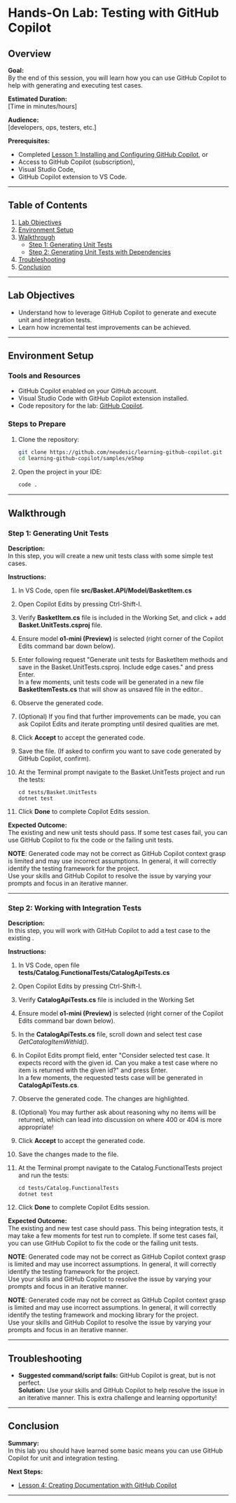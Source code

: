 
# Hands-On Lab: Testing with GitHub Copilot

## Overview

**Goal:**  
By the end of this session, you will learn how you can use GitHub Copilot to help with generating and executing test cases.

**Estimated Duration:**  
[Time in minutes/hours]

**Audience:**  
[developers, ops, testers, etc.]

**Prerequisites:**  

- Completed [Lesson 1: Installing and Configuring GitHub Copilot](docs/lesson1.md), or
- Access to GitHub Copilot (subscription),
- Visual Studio Code,
- GitHub Copilot extension to VS Code.

---

## Table of Contents

1. [Lab Objectives](#lab-objectives)
2. [Environment Setup](#environment-setup)
3. [Walkthrough](#walkthrough)
    - [Step 1: Generating Unit Tests](#step-1-generating-unit-tests)
    - [Step 2: Generating Unit Tests with Dependencies](#step-2-generating-unit-tests-with-dependencies)
4. [Troubleshooting](#troubleshooting)
5. [Conclusion](#conclusion)

---

## Lab Objectives
  
- Understand how to leverage GitHub Copilot to generate and execute unit and integration tests.  
- Learn how incremental test improvements can be achieved.  

---

## Environment Setup

### Tools and Resources

- GitHub Copilot enabled on your GitHub account.
- Visual Studio Code with GitHub Copilot extension installed.
- Code repository for the lab: [GitHub Copilot](https://github.com/neudesic/learning-github-copilot).

### Steps to Prepare

1. Clone the repository:  

   ```bash
   git clone https://github.com/neudesic/learning-github-copilot.git
   cd learning-github-copilot/samples/eShop
   ```

2. Open the project in your IDE:  

   ```bash
   code .
   ```

---

## Walkthrough

### Step 1: Generating Unit Tests

**Description:**  
In this step, you will create a new unit tests class with some simple test cases.  

**Instructions:**  

 1. In VS Code, open file **src/Basket.API/Model/BasketItem.cs**
 2. Open Copilot Edits by pressing Ctrl-Shift-I.
 3. Verify **BasketItem.cs** file is included in the Working Set, and click + add **Basket.UnitTests.csproj** file.  
 4. Ensure model **o1-mini (Preview)** is selected (right corner of the Copilot Edits command bar down below).
 5. Enter following request "Generate unit tests for BasketItem methods and save in the Basket.UnitTests.csproj. Include edge cases." and press Enter.  
In a few moments, unit tests code will be generated in a new file **BasketItemTests.cs** that will show as unsaved file in the editor..
 6. Observe the generated code.
 7. (Optional) If you find that further improvements can be made, you can ask Copilot Edits and iterate prompting until desired qualities are met.  
 8. Click **Accept** to accept the generated code.  
 9. Save the file. (If asked to confirm you want to save code generated by GitHub Copilot, confirm).  
10. At the Terminal prompt navigate to the Basket.UnitTests project and run the tests:

      ```plaintext
      cd tests/Basket.UnitTests
      dotnet test
      ```

11. Click **Done** to complete Copilot Edits session.

**Expected Outcome:**  
The existing and new unit tests should pass. If some test cases fail, you can use GitHub Copilot to fix the code or the failing unit tests.  

**NOTE**:  Generated code may not be correct as GitHub Copilot context grasp is limited and may use incorrect assumptions.  In general, it will correctly identify the testing framework for the project.  
Use your skills and GitHub Copilot to resolve the issue by varying your prompts and focus in an iterative manner.  

---

### Step 2: Working with Integration Tests

**Description:**  
In this step, you will work with GitHub Copilot to add a test case to the existing .  

**Instructions:**  

1. In VS Code, open file **tests/Catalog.FunctionalTests/CatalogApiTests.cs**
2. Open Copilot Edits by pressing Ctrl-Shift-I.
3. Verify **CatalogApiTests.cs** file is included in the Working Set
4. Ensure model **o1-mini (Preview)** is selected (right corner of the Copilot Edits command bar down below).
5. In the **CatalogApiTests.cs** file, scroll down and select test case *GetCatalogItemWithId()*.
6. In Copilot Edits prompt field, enter "Consider selected test case. It expects record with the given id. Can you make a test case where no item is returned with the given id?" and press Enter.  
In a few moments, the requested tests case will be generated in **CatalogApiTests.cs**.  
7. Observe the generated code. The changes are highlighted.  
8. (Optional) You may further ask about reasoning why no items will be returned, which can lead into discussion on where 400 or 404 is more appropriate!  
9. Click **Accept** to accept the generated code.  
10. Save the changes made to the file.
11. At the Terminal prompt navigate to the Catalog.FunctionalTests project and run the tests:

      ```plaintext
      cd tests/Catalog.FunctionalTests
      dotnet test
      ```

12. Click **Done** to complete Copilot Edits session.

**Expected Outcome:**  
The existing and new test case should pass.  This being integration tests, it may take a few moments for test run to complete. If some test cases fail, you can use GitHub Copilot to fix the code or the failing unit tests.  

**NOTE**:  Generated code may not be correct as GitHub Copilot context grasp is limited and may use incorrect assumptions.  In general, it will correctly identify the testing framework for the project.  
Use your skills and GitHub Copilot to resolve the issue by varying your prompts and focus in an iterative manner.  

**NOTE**:  Generated code may not be correct as GitHub Copilot context grasp is limited and may use incorrect assumptions.  In general, it will correctly identify the testing framework and mocking library for the project.  
Use your skills and GitHub Copilot to resolve the issue by varying your prompts and focus in an iterative manner.  

---

## Troubleshooting

- **Suggested command/script fails:** GitHub Copilot is great, but is not perfect.  
  **Solution:**  Use your skills and GitHub Copilot to help resolve the issue in an iterative manner. This is extra challenge and learning opportunity!

---

## Conclusion

**Summary:**  
In this lab you should have learned some basic means you can use GitHub Copilot for unit and integration testing.  

**Next Steps:**  

- [Lesson 4: Creating Documentation with GitHub Copilot](docs/4-creating-documentation-with-copilot.md)

---
